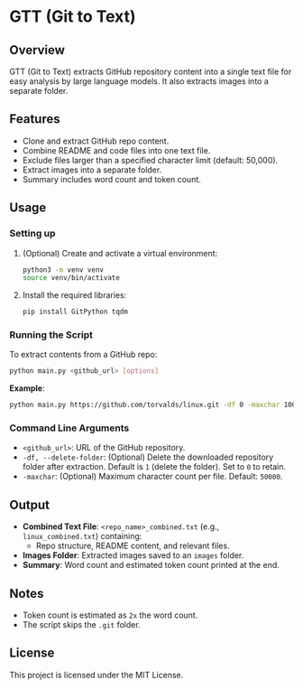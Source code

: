 # GTT (Git to Text)

## Overview
GTT (Git to Text) extracts GitHub repository content into a single text file for easy analysis by large language models. It also extracts images into a separate folder.

## Features
- Clone and extract GitHub repo content.
- Combine README and code files into one text file.
- Exclude files larger than a specified character limit (default: 50,000).
- Extract images into a separate folder.
- Summary includes word count and token count.

## Usage
### Setting up
1. (Optional) Create and activate a virtual environment:
   ```sh
   python3 -m venv venv
   source venv/bin/activate
   ```
2. Install the required libraries:
   ```sh
   pip install GitPython tqdm
   ```

### Running the Script
To extract contents from a GitHub repo:
```sh
python main.py <github_url> [options]
```

**Example**:
```sh
python main.py https://github.com/torvalds/linux.git -df 0 -maxchar 100000
```

### Command Line Arguments
- `<github_url>`: URL of the GitHub repository.
- `-df, --delete-folder`: (Optional) Delete the downloaded repository folder after extraction. Default is `1` (delete the folder). Set to `0` to retain.
- `-maxchar`: (Optional) Maximum character count per file. Default: `50000`.

## Output
- **Combined Text File**: `<repo_name>_combined.txt` (e.g., `linux_combined.txt`) containing:
  - Repo structure, README content, and relevant files.
- **Images Folder**: Extracted images saved to an `images` folder.
- **Summary**: Word count and estimated token count printed at the end.

## Notes
- Token count is estimated as `2x` the word count.
- The script skips the `.git` folder.

## License
This project is licensed under the MIT License.

